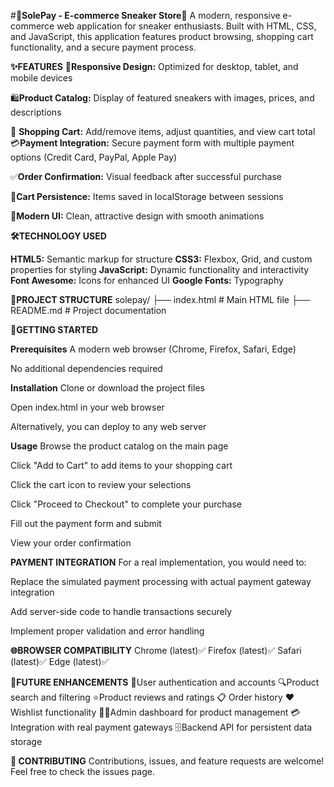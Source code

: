 #**👟SolePay - E-commerce Sneaker Store👟**
A modern, responsive e-commerce web application for sneaker enthusiasts. Built with HTML, CSS, and JavaScript, this application features product browsing, shopping cart functionality, and a secure payment process.

**✨FEATURES**
📱**Responsive Design:** Optimized for desktop, tablet, and mobile devices

🛍️**Product Catalog:** Display of featured sneakers with images, prices, and descriptions

🛒 **Shopping Cart:** Add/remove items, adjust quantities, and view cart total
💳**Payment Integration:** Secure payment form with multiple payment options (Credit Card, PayPal, Apple Pay)

✅**Order Confirmation:** Visual feedback after successful purchase

💾**Cart Persistence:** Items saved in localStorage between sessions

🎨**Modern UI:** Clean, attractive design with smooth animations

**🛠️TECHNOLOGY USED**

**HTML5:** Semantic markup for structure
**CSS3:** Flexbox, Grid, and custom properties for styling
**JavaScript:** Dynamic functionality and interactivity
**Font Awesome:** Icons for enhanced UI
**Google Fonts:** Typography


**📁PROJECT STRUCTURE**
solepay/
├── index.html          # Main HTML file
├── README.md           # Project documentation

**🚀GETTING STARTED**

**Prerequisites**
A modern web browser (Chrome, Firefox, Safari, Edge)

No additional dependencies required

**Installation**
Clone or download the project files

Open index.html in your web browser

Alternatively, you can deploy to any web server

**Usage**
Browse the product catalog on the main page

Click "Add to Cart" to add items to your shopping cart

Click the cart icon to review your selections

Click "Proceed to Checkout" to complete your purchase

Fill out the payment form and submit

View your order confirmation

**PAYMENT INTEGRATION**
For a real implementation, you would need to:

Replace the simulated payment processing with actual payment gateway integration

Add server-side code to handle transactions securely

Implement proper validation and error handling

**🌐BROWSER COMPATIBILITY**
Chrome (latest)✅
Firefox (latest)✅
Safari (latest)✅
Edge (latest)✅

**🔮FUTURE ENHANCEMENTS**
👥User authentication and accounts
🔍Product search and filtering
⭐Product reviews and ratings
📋 Order history
❤️ Wishlist functionality
👨‍💼Admin dashboard for product management
💳Integration with real payment gateways
🗄️Backend API for persistent data storage

**🤝 CONTRIBUTING**
Contributions, issues, and feature requests are welcome! Feel free to check the issues page.
